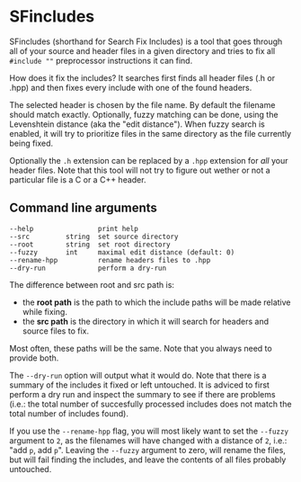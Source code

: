 # SFincludes
SFincludes (shorthand for Search Fix Includes) is a tool that goes
through all of your source and header files in a given directory and
tries to fix all `#include ""` preprocessor instructions it can find.

How does it fix the includes? It searches first finds all header files
(.h or .hpp) and then fixes every include with one of the found headers.

The selected header is chosen by the file name. By default the filename should
match exactly. Optionally, fuzzy matching can be done, using the Levenshtein
distance (aka the "edit distance"). When fuzzy search is enabled, it will try to
prioritize files in the same directory as the file currently being fixed.

Optionally the `.h` extension can be replaced by a `.hpp` extension for *all*
your header files. Note that this tool will not try to figure out wether or not
a particular file is a C or a C++ header.

## Command line arguments

    --help                print help
    --src         string  set source directory
    --root        string  set root directory
    --fuzzy       int     maximal edit distance (default: 0)
    --rename-hpp          rename headers files to .hpp
    --dry-run             perform a dry-run

The difference between root and src path is:

 - the **root path** is the path to which the include paths will be made
   relative while fixing.
 - the **src path** is the directory in which it will search for headers and
   source files to fix.

Most often, these paths will be the same. Note that you always need to provide
both.

The `--dry-run` option will output what it would do. Note that there is a
summary of the includes it fixed or left untouched. It is adviced to first
perform a dry run and inspect the summary to see if there are problems (i.e.:
the total number of succesfully processed includes does not match the total
number of includes found).

If you use the `--rename-hpp` flag, you will most likely want to set the
`--fuzzy` argument to `2`, as the filenames will have changed with a distance of
`2`, i.e.: "add `p`, add `p`". Leaving the `--fuzzy` argument to zero, will
rename the files, but will fail finding the includes, and leave the contents of
all files probably untouched.
